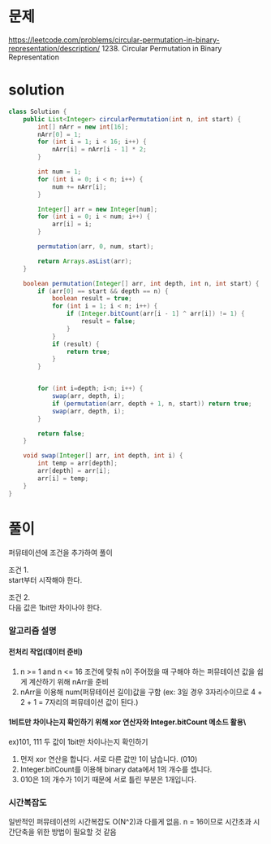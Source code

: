 # 문제
https://leetcode.com/problems/circular-permutation-in-binary-representation/description/
1238. Circular Permutation in Binary Representation

# solution
```java
class Solution {
    public List<Integer> circularPermutation(int n, int start) {
        int[] nArr = new int[16];
        nArr[0] = 1;
        for (int i = 1; i < 16; i++) {
            nArr[i] = nArr[i - 1] * 2;
        }

        int num = 1;
        for (int i = 0; i < n; i++) {
            num += nArr[i];
        }

        Integer[] arr = new Integer[num];
        for (int i = 0; i < num; i++) {
            arr[i] = i;
        }

        permutation(arr, 0, num, start);

        return Arrays.asList(arr);
    }

    boolean permutation(Integer[] arr, int depth, int n, int start) {
        if (arr[0] == start && depth == n) {
            boolean result = true;
            for (int i = 1; i < n; i++) {
                if (Integer.bitCount(arr[i - 1] ^ arr[i]) != 1) {
                    result = false;
                }
            }
            if (result) {
                return true;
            }
        }


        for (int i=depth; i<n; i++) {
            swap(arr, depth, i);
            if (permutation(arr, depth + 1, n, start)) return true;
            swap(arr, depth, i);
        }

        return false;
    }

    void swap(Integer[] arr, int depth, int i) {
        int temp = arr[depth];
        arr[depth] = arr[i];
        arr[i] = temp;
    }
}
```

# 풀이
퍼뮤테이션에 조건을 추가하여 풀이

조건 1.\
start부터 시작해야 한다.

조건 2.\
다음 값은 1bit만 차이나야 한다.

### 알고리즘 설명

#### 전처리 작업(데이터 준비)
1. n >= 1 and n <= 16 조건에 맞춰 n이 주어졌을 때 구해야 하는 퍼뮤테이션 값을 쉽게 계산하기 위해 nArr을 준비
2. nArr을 이용해 num(퍼뮤테이션 길이)값을 구함 (ex: 3일 경우 3자리수이므로 4 + 2 + 1 = 7자리의 퍼뮤테이션 값이 된다.)

#### 1비트만 차이나는지 확인하기 위해 xor 연산자와 Integer.bitCount 메소드 활용\
ex)101, 111 두 값이 1bit만 차이나는지 확인하기
1. 먼저 xor 연산을 합니다. 서로 다른 값만 1이 남습니다. (010)
2. Integer.bitCount를 이용해 binary data에서 1의 개수를 셉니다.
3. 010은 1의 개수가 1이기 때문에 서로 틀린 부분은 1개입니다.

### 시간복잡도
일반적인 퍼뮤테이션의 시간복잡도 O(N^2)과 다를게 없음.
n = 16이므로 시간초과 시간단축을 위한 방법이 필요할 것 같음